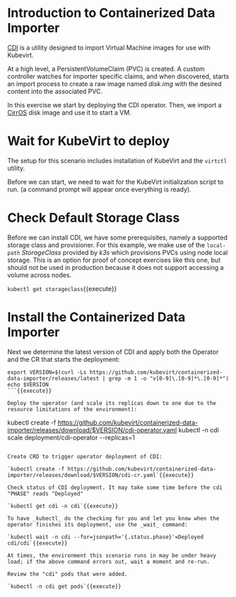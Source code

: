 # Introduction to Containerized Data Importer

[CDI](https://github.com/kubevirt/containerized-data-importer) is a utility designed to import Virtual Machine images for use with Kubevirt.

At a high level, a PersistentVolumeClaim (PVC) is created. A custom controller watches for importer specific claims, and when discovered, starts an import process to create a raw image named _disk.img_ with the desired content into the associated PVC.

In this exercise we start by deploying the CDI operator. Then, we import a [CirrOS](https://github.com/cirros-dev/cirros) disk image and use it to start a VM.

# Wait for KubeVirt to deploy

The setup for this scenario includes installation of KubeVirt and the `virtctl` utility.

Before we can start, we need to wait for the KubeVirt initialization script to run. (a command prompt will appear once everything is ready).

# Check Default Storage Class

Before we can install CDI, we have some prerequisites, namely a supported storage class and provisioner. For this example, we make use of the `local-path` _StorageClass_ provided by _k3s_ which provisions PVCs using node local storage. This is an option for proof of concept exercises like this one, but should not be used in production because it does not support accessing a volume across nodes.

`kubectl get storageclass`{{execute}}

# Install the Containerized Data Importer

Next we determine the latest version of CDI and apply both the Operator and the CR that starts the deployment:

```
export VERSION=$(curl -Ls https://github.com/kubevirt/containerized-data-importer/releases/latest | grep -m 1 -o "v[0-9]\.[0-9]*\.[0-9]*")
echo $VERSION
```{{execute}}

Deploy the operator (and scale its replicas down to one due to the resource limitations of the environment):

```
kubectl create -f https://github.com/kubevirt/containerized-data-importer/releases/download/$VERSION/cdi-operator.yaml
kubectl -n cdi scale deployment/cdi-operator --replicas=1
```{{execute}}

Create CRD to trigger operator deployment of CDI:

`kubectl create -f https://github.com/kubevirt/containerized-data-importer/releases/download/$VERSION/cdi-cr.yaml`{{execute}}

Check status of CDI deployment. It may take some time before the cdi "PHASE" reads "Deployed"

`kubectl get cdi -n cdi`{{execute}}

To have _kubectl_ do the checking for you and let you know when the operator finishes its deployment, use the _wait_ command:

`kubectl wait -n cdi --for=jsonpath='{.status.phase}'=Deployed cdi/cdi`{{execute}}

At times, the environment this scenario runs in may be under heavy load; if the above command errors out, wait a moment and re-run.

Review the "cdi" pods that were added.

`kubectl -n cdi get pods`{{execute}}